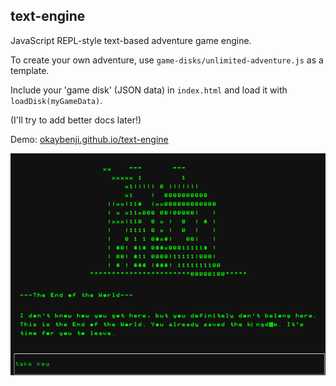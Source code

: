 ## text-engine
JavaScript REPL-style text-based adventure game engine.

To create your own adventure, use `game-disks/unlimited-adventure.js` as a template.

Include your 'game disk' (JSON data) in `index.html` and load it with `loadDisk(myGameData)`.

(I'll try to add better docs later!)

Demo: [okaybenji.github.io/text-engine](http://okaybenji.github.io/text-engine)

![Demo Screenshot](screenshot.png "Demo Screenshot")
